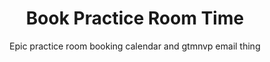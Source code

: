 ---
layout: page
title: Book Practice Room Time
subtitle: Epic practice room booking calendar and gtmnvp email thing
---